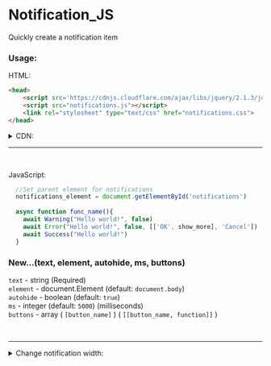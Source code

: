 # Notification_JS
Quickly create a notification item


### Usage:

HTML:
```html
<head>
	<script src='https://cdnjs.cloudflare.com/ajax/libs/jquery/2.1.3/jquery.min.js'></script>
	<script src="notifications.js"></script>
	<link rel="stylesheet" type="text/css" href="notifications.css">
</head>
```

<details>
	<summary>CDN:</summary>
	
```html
<link href="https://superzombi.github.io/Notification_JS/notifications.css" rel="stylesheet">
<script src="https://superzombi.github.io/Notification_JS/notifications.js"></script>
```
</details>

<hr>
</br>


JavaScript:
```javascript
  //Set parent element for notifications
  notifications_element = document.getElementById('notifications')
  
  async function func_name(){
    await Warning("Hello world!", false)
    await Error("Hello world!", false, [['OK', show_more], 'Cancel'])
    await Success("Hello world!")
  }
```

### New...(text, element, autohide, ms, buttons)
  <code>text</code> - string (Required) </br>
  <code>element</code> - document.Element (default: <code>document.body</code>) </br>
  <code>autohide</code> - boolean (default: <code>true</code>) </br>
  <code>ms</code> - integer (default: <code>5000</code>) (milliseconds) </br>
  <code>buttons</code> - array ( <code>[button_name]</code> )   ( <code>[[button_name, function]]</code> )
  
 </br>
 <hr>

<details>
	<summary>Change notification width:</summary>
	
```css
.Message{
	width: 300px;
}
```
</details>
